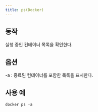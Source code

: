 ```yaml
---
title: ps(Docker)
---
```

## 동작

실행 중인 컨테이너 목록을 확인한다.

## 옵션

-a : 종료된 컨테이너를 포함한 목록을 표시한다.

## 사용 예

```
docker ps -a
```
